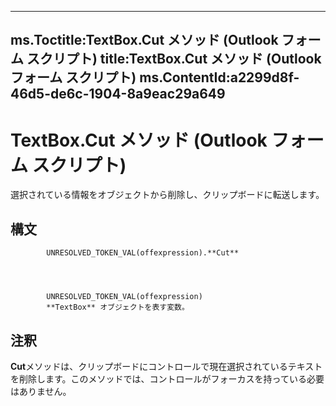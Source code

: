 

---
ms.Toctitle:TextBox.Cut メソッド (Outlook フォーム スクリプト)
title:TextBox.Cut メソッド (Outlook フォーム スクリプト)
ms.ContentId:a2299d8f-46d5-de6c-1904-8a9eac29a649
---
# TextBox.Cut メソッド (Outlook フォーム スクリプト)




選択されている情報をオブジェクトから削除し、クリップボードに転送します。

## 構文

            UNRESOLVED_TOKEN_VAL(offexpression).**Cut**




            UNRESOLVED_TOKEN_VAL(offexpression)
            **TextBox** オブジェクトを表す変数。



## 注釈
**Cut**メソッドは、クリップボードにコントロールで現在選択されているテキストを削除します。このメソッドでは、コントロールがフォーカスを持っている必要はありません。




